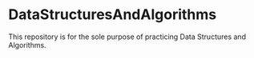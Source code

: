 # DataStructuresAndAlgorithms
This repository is for the sole purpose of practicing Data Structures and Algorithms. 
